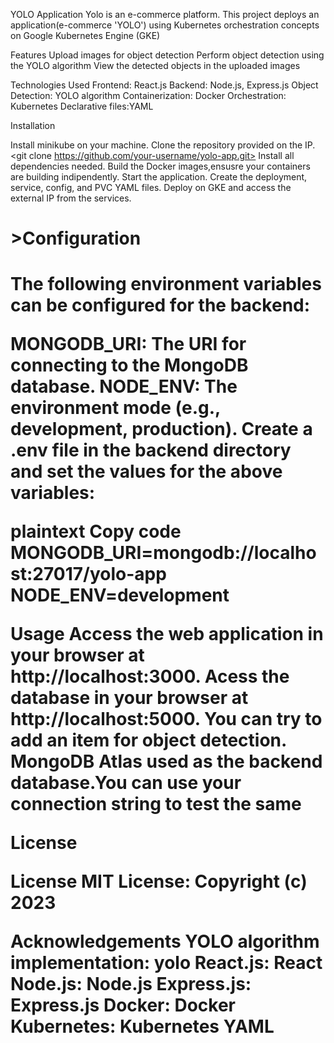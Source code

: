 YOLO Application
Yolo is an e-commerce platform.
This project deploys an application(e-commerce 'YOLO') using Kubernetes orchestration concepts on Google Kubernetes Engine (GKE)

Features
Upload images for object detection
Perform object detection using the YOLO algorithm
View the detected objects in the uploaded images

Technologies Used
Frontend: React.js
Backend: Node.js, Express.js
Object Detection: YOLO algorithm
Containerization: Docker
Orchestration: Kubernetes
Declarative files:YAML

Installation

Install minikube on your machine.
Clone the repository provided on the IP.<git clone https://github.com/your-username/yolo-app.git>
Install all dependencies needed.
Build the Docker images,ensusre your containers are building indipendently.
Start the application.
Create the deployment, service, config, and PVC YAML files.
Deploy on GKE and access the external IP from the services.


<H1>>Configuration<H1>
The following environment variables can be configured for the backend:

MONGODB_URI: The URI for connecting to the MongoDB database.
NODE_ENV: The environment mode (e.g., development, production).
Create a .env file in the backend directory and set the values for the above variables:

plaintext
Copy code
MONGODB_URI=mongodb://localhost:27017/yolo-app
NODE_ENV=development

Usage
Access the web application in your browser at http://localhost:3000.
Acess the database in your browser at http://localhost:5000.
You can try to add an item for object detection.
MongoDB Atlas used as the backend database.You can use your connection string to test the same


License

License MIT License: Copyright (c) 2023

Acknowledgements
YOLO algorithm implementation: yolo
React.js: React
Node.js: Node.js
Express.js: Express.js
Docker: Docker
Kubernetes: Kubernetes
YAML